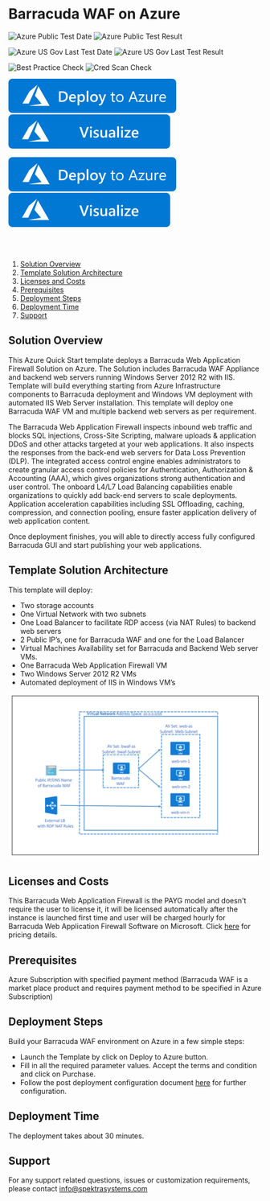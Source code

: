 # Barracuda WAF on Azure

![Azure Public Test Date](https://azurequickstartsservice.blob.core.windows.net/badges/barracuda-waf-iis/PublicLastTestDate.svg)
![Azure Public Test Result](https://azurequickstartsservice.blob.core.windows.net/badges/barracuda-waf-iis/PublicDeployment.svg)

![Azure US Gov Last Test Date](https://azurequickstartsservice.blob.core.windows.net/badges/barracuda-waf-iis/FairfaxLastTestDate.svg)
![Azure US Gov Last Test Result](https://azurequickstartsservice.blob.core.windows.net/badges/barracuda-waf-iis/FairfaxDeployment.svg)

![Best Practice Check](https://azurequickstartsservice.blob.core.windows.net/badges/barracuda-waf-iis/BestPracticeResult.svg)
![Cred Scan Check](https://azurequickstartsservice.blob.core.windows.net/badges/barracuda-waf-iis/CredScanResult.svg)

[![Deploy To Azure](https://raw.githubusercontent.com/Azure/azure-quickstart-templates/master/1-CONTRIBUTION-GUIDE/images/deploytoazure.svg?sanitize=true)](https://portal.azure.com/#create/Microsoft.Template/uri/https%3A%2F%2Fraw.githubusercontent.com%2FAzure%2Fazure-quickstart-templates%2Fmaster%2Fbarracuda-waf-iis%2Fazuredeploy.json)
[![Visualize](https://raw.githubusercontent.com/Azure/azure-quickstart-templates/master/1-CONTRIBUTION-GUIDE/images/visualizebutton.svg?sanitize=true)](http://armviz.io/#/?load=https%3A%2F%2Fraw.githubusercontent.com%2FAzure%2Fazure-quickstart-templates%2Fmaster%2Fbarracuda-waf-iis%2Fazuredeploy.json)

[![Deploy To Azure](https://raw.githubusercontent.com/Azure/azure-quickstart-templates/master/1-CONTRIBUTION-GUIDE/images/deploytoazure.svg?sanitize=true)](https://portal.azure.com/#create/Microsoft.Template/uri/https%3A%2F%2Fraw.githubusercontent.com%2FAzure%2Fazure-quickstart-templates%2Fmaster%2Fbarracuda-waf-iis%2Fazuredeploy.json)
[![Visualize](https://raw.githubusercontent.com/Azure/azure-quickstart-templates/master/1-CONTRIBUTION-GUIDE/images/visualizebutton.svg?sanitize=true)](http://armviz.io/#/?load=https%3A%2F%2Fraw.githubusercontent.com%2FAzure%2Fazure-quickstart-templates%2Fmaster%2Fbarracuda-waf-iis%2Fazuredeploy.json)

<br><br>

<!-- TOC -->

1. [Solution Overview](#solution-overview)
2. [Template Solution Architecture ](#template-solution-architecture)
3. [Licenses and Costs ](#licenses-and-costs)
4. [Prerequisites](#prerequisites)
5. [Deployment Steps](#deployment-steps)
6. [Deployment Time](#deployment-time)
7. [Support](#support)

<!-- /TOC -->

## Solution Overview

This Azure Quick Start template deploys a Barracuda Web Application Firewall
Solution on Azure. The Solution includes Barracuda WAF Appliance and backend web
servers running Windows Server 2012 R2 with IIS. Template will build everything
starting from Azure Infrastructure components to Barracuda deployment and
Windows VM deployment with automated IIS Web Server installation. This template
will deploy one Barracuda WAF VM and multiple backend web servers as per
requirement.

The Barracuda Web Application Firewall inspects inbound web traffic and blocks
SQL injections, Cross-Site Scripting, malware uploads & application DDoS and
other attacks targeted at your web applications. It also inspects the responses
from the back-end web servers for Data Loss Prevention (DLP). The integrated
access control engine enables administrators to create granular access control
policies for Authentication, Authorization & Accounting (AAA), which gives
organizations strong authentication and user control. The onboard L4/L7 Load
Balancing capabilities enable organizations to quickly add back-end servers to
scale deployments. Application acceleration capabilities including SSL
Offloading, caching, compression, and connection pooling, ensure faster
application delivery of web application content.

Once deployment finishes, you will able to directly access fully configured
Barracuda GUI and start publishing your web applications.

## Template Solution Architecture

This template will deploy:

- Two storage accounts
- One Virtual Network with two subnets
- One Load Balancer to facilitate RDP access (via NAT Rules) to backend web
  servers
- 2 Public IP’s, one for Barracuda WAF and one for the Load Balancer
- Virtual Machines Availability set for Barracuda and Backend Web server VMs.
- One Barracuda Web Application Firewall VM
- Two Windows Server 2012 R2 VMs
- Automated deployment of IIS in Windows VM’s

![Deployment Solution Architecture](https://raw.githubusercontent.com/Azure/azure-quickstart-templates/master/barracuda-waf-iis/images/barracuda-architecture.png?raw=true)

## Licenses and Costs

This Barracuda Web Application Firewall is the PAYG model and doesn't require
the user to license it, it will be licensed automatically after the instance is
launched first time and user will be charged hourly for Barracuda Web
Application Firewall Software on Microsoft. Click
[here](https://azure.microsoft.com/en-us/marketplace/partners/barracudanetworks/waf/#hourly)
for pricing details.

## Prerequisites

Azure Subscription with specified payment method (Barracuda WAF is a market
place product and requires payment method to be specified in Azure Subscription)

## Deployment Steps

Build your Barracuda WAF environment on Azure in a few simple steps:

- Launch the Template by click on Deploy to Azure button.
- Fill in all the required parameter values. Accept the terms and condition and
  click on Purchase.
- Follow the post deployment configuration document
  [here](https://raw.githubusercontent.com/Azure/azure-quickstart-templates/master/barracuda-waf-iis/images/barracuda-waf-post-deployment-configuration-guide.pdf)
  for further configuration.

## Deployment Time

The deployment takes about 30 minutes.

## Support

For any support related questions, issues or customization requirements, please
contact info@spektrasystems.com
